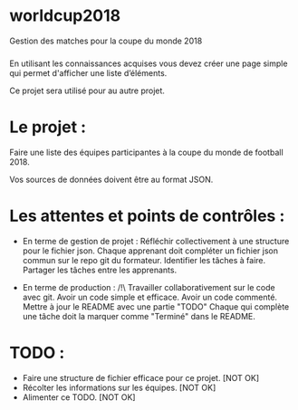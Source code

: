 # worldcup2018
Gestion des matches pour la coupe du monde 2018

###
En utilisant les connaissances acquises vous devez créer une page simple qui permet d'afficher une liste d’éléments.

Ce projet sera utilisé pour au autre projet.

# Le projet :

Faire une liste des équipes participantes à la coupe du monde de football 2018.

Vos sources de données doivent être au format JSON.

#
# Les attentes et points de contrôles :

- En terme de gestion de projet :
Réfléchir collectivement à une structure pour le fichier json.
Chaque apprenant doit compléter un fichier json commun sur le repo git du formateur.
Identifier les tâches à faire.
Partager les tâches entre les apprenants.

- En terme de production :
/!\ Travailler collaborativement sur le code avec git.
Avoir un code simple et efficace.
Avoir un code commenté.
Mettre à jour le README avec une partie "TODO"
Chaque qui complète une tâche doit la marquer comme "Terminé" dans le README.

###
# TODO : 
* Faire une structure de fichier efficace pour ce projet. [NOT OK]
* Récolter les informations sur les équipes. [NOT OK]
* Alimenter ce TODO. [NOT OK]

